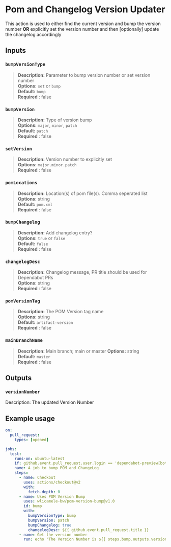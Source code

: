 
# Pom and Changelog Version Updater

This action is used to either find the current version and bump the version number **OR** explicitly set the version number and then [optionally] update the changelog accordingly

## Inputs


### `bumpVersionType`

> **Description:** Parameter to bump version number or set version number  
> **Options:** `set` or `bump`  
> **Default:** `bump`  
> **Required** : false  
 

### `bumpVersion`

> **Description:** Type of version bump  
> **Options:** `major`, `minor`, `patch`  
> **Default:** `patch`  
> **Required** : false  

### `setVersion`

> **Description:** Version number to explicitly set  
> **Options:** `major.minor.patch`  
> **Required** : false  

### `pomLocations`

> **Description:** Location(s) of pom file(s). Comma seperated list  
> **Options:** string  
> **Default:** `pom.xml`  
> **Required** : false  

### `bumpChangelog`

> **Description:** Add changelog entry?  
> **Options:** `true` or `false`  
> **Default:** `false`  
> **Required** : false  

### `changelogDesc`

> **Description:** Changelog message, PR title should be used for Dependabot PRs  
> **Options:** string  
> **Required** : false  

### `pomVersionTag`

> **Description:** The POM Version tag name  
> **Options:** string  
> **Default:** `artifact-version`  
> **Required** : false 

### `mainBranchName`

> **Description:** Main branch; main or master
> **Options:** string  
> **Default:** `master`  
> **Required** : false 


## Outputs

### `versionNumber`

  Description: The updated Version Number

## Example usage
```yaml
on:
  pull_request:
    types: [opened]

jobs:
  test:
    runs-on: ubuntu-latest
    if: github.event.pull_request.user.login == 'dependabot-preview[bot]' || github.event.pull_request.user.login == 'dependabot[bot]'
    name: A job to bump POM and ChangeLog
    steps:
      - name: Checkout
        uses: actions/checkout@v2
        with: 
          fetch-depth: 0
      - name: Uses POM Version Bump
        uses: wlicamele-bw/pom-version-bump@v1.0
        id: bump
        with:
          bumpVersionType: bump
          bumpVersion: patch
          bumpChangelog: true
          changelogDesc: ${{ github.event.pull_request.title }}
      - name: Get the version number
        run: echo "The Version Number is ${{ steps.bump.outputs.versionNumber }}"
```

